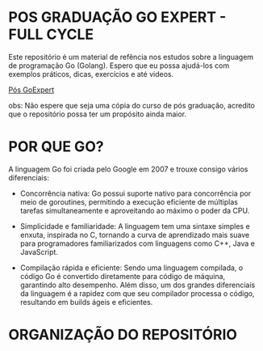 # POS GRADUAÇÃO GO EXPERT - FULL CYCLE

Este repositório é um material de refência nos estudos sobre a linguagem de programação Go (Golang). Espero que eu possa ajudá-los com exemplos práticos, dicas, exercícios e até videos.

[Pós GoExpert](https://goexpert.fullcycle.com.br/pos-goexpert/)

obs: Não espere que seja uma cópia do curso de pós graduação, acredito que o repositório possa ter um propósito ainda maior.

# POR QUE GO?

A linguagem Go foi criada pelo Google em 2007 e trouxe consigo vários diferenciais:

- Concorrência nativa: Go possui suporte nativo para concorrência por meio de goroutines, permitindo a execução eficiente de múltiplas tarefas simultaneamente e aproveitando ao máximo o poder da CPU.

- Simplicidade e familiaridade: A linguagem tem uma sintaxe simples e enxuta, inspirada no C, tornando a curva de aprendizado mais suave para programadores familiarizados com linguagens como C++, Java e JavaScript.

- Compilação rápida e eficiente: Sendo uma linguagem compilada, o código Go é convertido diretamente para código de máquina, garantindo alto desempenho. Além disso, um dos grandes diferenciais da linguagem é a rapidez com que seu compilador processa o código, resultando em builds ágeis e eficientes.

# ORGANIZAÇÃO DO REPOSITÓRIO

